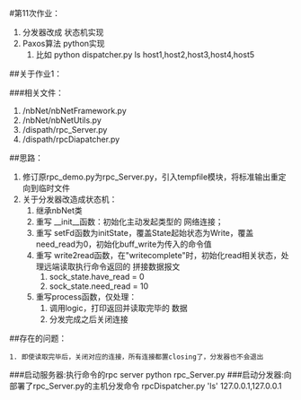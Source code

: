 #第11次作业：
1. 分发器改成 状态机实现
2. Paxos算法 python实现
    1. 比如 python dispatcher.py ls host1,host2,host3,host4,host5


##关于作业1：

###相关文件：
1. /nbNet/nbNetFramework.py
2. /nbNet/nbNetUtils.py
3. /dispath/rpc_Server.py
4. /dispath/rpcDiapatcher.py

##思路：

1. 修订原rpc_demo.py为rpc_Server.py，引入tempfile模块，将标准输出重定向到临时文件
2. 关于分发器改造成状态机：
    1. 继承nbNet类
    2. 重写 __init__函数：初始化主动发起类型的 网络连接； 
    3. 重写 setFd函数为initState，覆盖State起始状态为Write，覆盖need_read为0，初始化buff_write为传入的命令值
    4. 重写 write2read函数，在"writecomplete"时，初始化read相关状态，处理远端读取执行命令返回的 拼接数据报文
        1. sock_state.have_read = 0
        2. sock_state.need_read = 10
    5. 重写process函数，仅处理：
        1. 调用logic，打印返回并读取完毕的 数据
        2. 分发完成之后关闭连接 

##存在的问题：

    1. 即使读取完毕后，关闭对应的连接，所有连接都置closing了，分发器也不会退出

###启动服务器:执行命令的rpc server
python rpc_Server.py
###启动分发器:向部署了rpc_Server.py的主机分发命令
rpcDispatcher.py 'ls' 127.0.0.1,127.0.0.1
